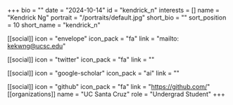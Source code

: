 +++
bio = "" 
date = "2024-10-14" 
id = "kendrick_n" 
interests = [] 
name = "Kendrick Ng" 
portrait = "/portraits/default.jpg" 
short_bio = "" 
sort_position = 10
 short_name = "kendrick_n" 

[[social]] 
    icon = "envelope" 
    icon_pack = "fa" 
    link = "mailto: kekwng@ucsc.edu"

 [[social]] 
    icon = "twitter" 
    icon_pack = "fa" 
    link = "" 

[[social]] 
    icon = "google-scholar" 
    icon_pack = "ai" 
    link = "" 

[[social]] 
    icon = "github" 
    icon_pack = "fa" 
    link = "https://github.com/" 
[[organizations]] 
     name = "UC Santa Cruz" 
      role = "Undergrad Student" 
+++

